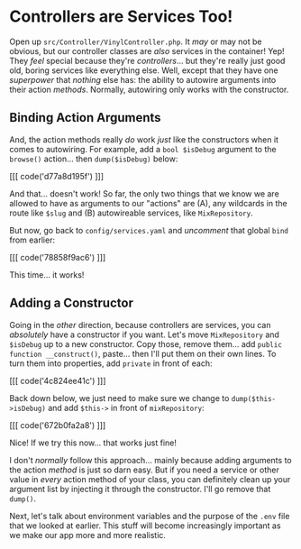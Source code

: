 # Controllers are Services Too!

Open up `src/Controller/VinylController.php`. It *may* or may not be obvious, but our
controller classes are *also* services in the container! Yep! They *feel* special
because they're *controllers*... but they're really just good old, boring services
like everything else. Well, except that they have one *superpower* that *nothing* else
has: the ability to autowire arguments into their action *methods*. Normally,
autowiring only works with the constructor.

## Binding Action Arguments

And, the action methods really *do* work *just* like the constructors when it comes
to autowiring. For example, add a `bool $isDebug` argument to the `browse()` action...
then `dump($isDebug)` below:

[[[ code('d77a8d195f') ]]]

And that... doesn't work! So far, the only two things that we know we are allowed
to have as arguments to our "actions" are (A), any wildcards in the route like
`$slug` and (B) autowireable services, like `MixRepository`.

But now, go back to `config/services.yaml` and *uncomment* that global `bind` from
earlier:

[[[ code('78858f9ac6') ]]]

This time... it works!

## Adding a Constructor

Going in the *other* direction, because controllers are services, you can *absolutely*
have a constructor if you want. Let's move `MixRepository` and `$isDebug` up to a
new constructor. Copy those, remove them... add `public function __construct()`,
paste... then I'll put them on their own lines. To turn them into properties, add
`private` in front of each:

[[[ code('4c824ee41c') ]]]

Back down below, we just need to make sure we change to `dump($this->isDebug)` and
add `$this->` in front of `mixRepository`:

[[[ code('672b0fa2a8') ]]]

Nice! If we try this now... that works just fine!

I don't *normally* follow this approach... mainly because adding arguments to the
action *method* is just so darn easy. But if you need a service or other value in
*every* action method of your class, you can definitely clean up your argument list
by injecting it through the constructor. I'll go remove that `dump()`.

Next, let's talk about environment variables and the purpose of the `.env` file
that we looked at earlier. This stuff will become increasingly important as we
make our app more and more realistic.
